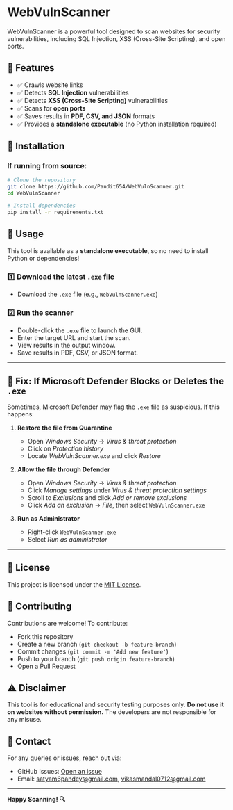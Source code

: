 # WebVulnScanner

WebVulnScanner is a powerful tool designed to scan websites for security vulnerabilities, including SQL Injection, XSS (Cross-Site Scripting), and open ports.

## 🚀 Features

- ✅ Crawls website links
- ✅ Detects **SQL Injection** vulnerabilities
- ✅ Detects **XSS (Cross-Site Scripting)** vulnerabilities
- ✅ Scans for **open ports**
- ✅ Saves results in **PDF, CSV, and JSON** formats
- ✅ Provides a **standalone executable** (no Python installation required)

## 📌 Installation

### If running from source:

```bash
# Clone the repository
git clone https://github.com/Pandit654/WebVulnScanner.git
cd WebVulnScanner

# Install dependencies
pip install -r requirements.txt
```

## 🚀 Usage

This tool is available as a **standalone executable**, so no need to install Python or dependencies!

### 1️⃣ Download the latest `.exe` file

- Download the `.exe` file (e.g., `WebVulnScanner.exe`)

### 2️⃣ Run the scanner

- Double-click the `.exe` file to launch the GUI.
- Enter the target URL and start the scan.
- View results in the output window.
- Save results in PDF, CSV, or JSON format.

---

## 🛑 Fix: If Microsoft Defender Blocks or Deletes the `.exe`

Sometimes, Microsoft Defender may flag the `.exe` file as suspicious. If this happens:

1. **Restore the file from Quarantine**

   - Open *Windows Security* → *Virus & threat protection*
   - Click on *Protection history*
   - Locate *WebVulnScanner.exe* and click *Restore*

2. **Allow the file through Defender**

   - Open *Windows Security* → *Virus & threat protection*
   - Click *Manage settings* under *Virus & threat protection settings*
   - Scroll to *Exclusions* and click *Add or remove exclusions*
   - Click *Add an exclusion* → *File*, then select `WebVulnScanner.exe`

3. **Run as Administrator**

   - Right-click `WebVulnScanner.exe`
   - Select *Run as administrator*

---

## 📜 License

This project is licensed under the [MIT License](LICENSE).

## 🤝 Contributing

Contributions are welcome! To contribute:

- Fork this repository
- Create a new branch (`git checkout -b feature-branch`)
- Commit changes (`git commit -m 'Add new feature'`)
- Push to your branch (`git push origin feature-branch`)
- Open a Pull Request

## ⚠️ Disclaimer

This tool is for educational and security testing purposes only. **Do not use it on websites without permission.** The developers are not responsible for any misuse.

## 📧 Contact

For any queries or issues, reach out via:

- GitHub Issues: [Open an issue](https://github.com/Pandit654/WebVulnScanner/issues)
- Email: [satyam6pandey@gmail.com](mailto\:satyam6pandey@gmail.com), [vikasmandal0712@gmail.com](mailto\:vikasmandal0712@gmail.com)

---

**Happy Scanning! 🔍**

